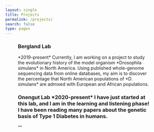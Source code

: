 ```yaml
---
layout: single
title: Projects
permalink: /projects/
search: false
type: pages
---
```

<figure class="third">
  <div markdown="1">
   <h3> Bergland Lab </h3>
   *2019-present*
   Currently, I am working on a project to study the evolutionary history of the model organism *Drosophila simulans* in North America. Using published whole-genome sequencing data from online databases, my aim is to discover the percentage that North American populations of *D. simulans* are admixed with European and African populations.
  </div>

  <div markdown="1">
   <h3> Onengut Lab </hs>
   *2020-present*
   I have just started at this lab, and I am in the learning and listening phase! I have been reading many papers about the genetic basis of Type 1 Diabetes in humans.
  </div>

  <div> "" </div>  <!-- This is a placeholder for formatting the "thirds" class  -->
</figure>
